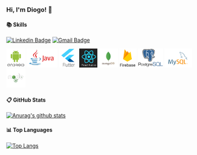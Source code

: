 ### Hi, I'm Diogo! 👋

#### :books: Skills

[![Linkedin Badge](https://img.shields.io/badge/-Diogobh93-blue?style=flat-square&logo=Linkedin&logoColor=white&link=https://www.linkedin.com/in/joao-marinho94/)](https://www.linkedin.com/in/diogobh93/)
[![Gmail Badge](https://img.shields.io/badge/-diogobh93@gmail.com-c14438?style=flat-square&logo=Gmail&logoColor=white&link=mailto:diogobh93@gmail.com)](mailto:diogobh93@gmail.com)

<p>
  <img title="ANDROID" height="50" src="https://github.com/diogobh93/diogobh93/blob/main/images/android.png">
  <img title="JAVA" height="50" src="https://github.com/diogobh93/diogobh93/blob/main/images/java.png">
  <img title="FLUTTER" height="50" src="https://github.com/diogobh93/diogobh93/blob/main/images/flutter.png">
  <img title="REACT NATIVE" height="50" src="https://github.com/diogobh93/diogobh93/blob/main/images/reactnative.png">
  <img title="MONGODB" height="50" src="https://github.com/diogobh93/diogobh93/blob/main/images/mongodb.png">
  <img title="FIREBASE" height="50" src="https://github.com/diogobh93/diogobh93/blob/main/images/firebase.png">
  <img title="POSTGRESQL" height="50" src="https://github.com/diogobh93/diogobh93/blob/main/images/postgre.png">
  <img title="MYSQL" height="50" src="https://github.com/diogobh93/diogobh93/blob/main/images/mysql.png">
  <img title="NODEJS" height="50" src="https://github.com/diogobh93/diogobh93/blob/main/images/nodejs.png">
</p>

#### :clipboard: GitHub Stats
[![Anurag's github stats](https://github-readme-stats.vercel.app/api?username=diogobh93&show_icons=true&theme=dracula)](https://github.com/diogobh93/github-readme-stats)

#### :bar_chart: Top Languages
[![Top Langs](https://github-readme-stats.vercel.app/api/top-langs/?username=diogobh93&theme=dracula&layout=compact&langs_count=5)](https://github.com/diogobh93/github-readme-stats)